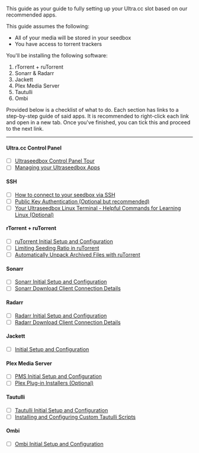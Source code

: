 This guide as your guide to fully setting up your Ultra.cc slot based on our recommended apps.

This guide assumes the following:

* All of your media will be stored in your seedbox
* You have access to torrent trackers

You'll be installing the following software:

1. rTorrent + ruTorrent
2. Sonarr & Radarr
3. Jackett
4. Plex Media Server
5. Tautulli
6. Ombi

Provided below is a checklist of what to do. Each section has links to a step-by-step guide of said apps. It is recommended to right-click each link and open in a new tab. Once you've finished, you can tick this and proceed to the next link.

***

#### Ultra.cc Control Panel

- [ ]  [Ultraseedbox Control Panel Tour](https://docs.usbx.me/books/ultraseedbox-control-panel-%28ucp%29/page/ultraseedbox-control-panel-tour)
- [ ]  [Managing your Ultraseedbox Apps](https://docs.usbx.me/books/ultraseedbox-control-panel-%28ucp%29/page/managing-your-ultraseedbox-apps)

#### SSH

- [ ]  [How to connect to your seedbox via SSH](https://docs.usbx.me/books/secure-shell-%28ssh%29/page/how-to-connect-to-your-seedbox-via-ssh)
- [ ]  [Public Key Authentication (Optional but recommended)](https://docs.usbx.me/books/secure-shell-%28ssh%29/page/public-key-authentication)
- [ ]  [Your Ultraseedbox Linux Terminal - Helpful Commands for Learning Linux (Optional)](https://docs.usbx.me/books/secure-shell-%28ssh%29/page/your-ultraseedbox-linux-terminal---helpful-commands-for-learning-linux)

#### rTorrent + ruTorrent

- [ ] [ruTorrent Initial Setup and Configuration](https://docs.usbx.me/books/rtorrentrutorrent/page/initial-setup-and-configuration)
- [ ] [Limiting Seeding Ratio in ruTorrent](https://docs.usbx.me/books/rtorrentrutorrent/page/limiting-seeding-ratio-in-rutorrent)
- [ ] [Automatically Unpack Archived Files with ruTorrent](https://docs.usbx.me/books/rtorrentrutorrent/page/automatically-unpack-archived-files-with-rutorrent)

#### Sonarr

- [ ] [Sonarr Initial Setup and Configuration](https://docs.usbx.me/books/sonarr/page/initial-setup-and-configuration)
- [ ] [Sonarr Download Client Connection Details](https://docs.usbx.me/books/sonarr/page/download-client-connection-details)

#### Radarr

- [ ] [Radarr Initial Setup and Configuration](https://docs.usbx.me/books/radarr/page/initial-setup-and-configuration)
- [ ] [Radarr Download Client Connection Details](https://docs.usbx.me/books/radarr/page/download-client-connection-details)

#### Jackett

- [ ] [Initial Setup and Configuration](https://docs.usbx.me/books/jackett/page/initial-setup-and-configuration)

#### Plex Media Server

- [ ] [PMS Initial Setup and Configuration](https://docs.usbx.me/books/plex-media-server/page/initial-setup-and-configuration)
- [ ] [Plex Plug-in Installers (Optional)](https://docs.usbx.me/books/plex-media-server/page/plex-plug-in-installers)

#### Tautulli

- [ ] [Tautulli Initial Setup and Configuration](https://docs.usbx.me/books/tautulli/page/initial-setup-and-configuration)
- [ ] [Installing and Configuring Custom Tautulli Scripts](https://docs.usbx.me/books/tautulli/page/installing-and-configuring-custom-tautulli-scripts)

#### Ombi

- [ ] [Ombi Initial Setup and Configuration](https://docs.usbx.me/books/ombi/page/initial-setup-and-configuration)
